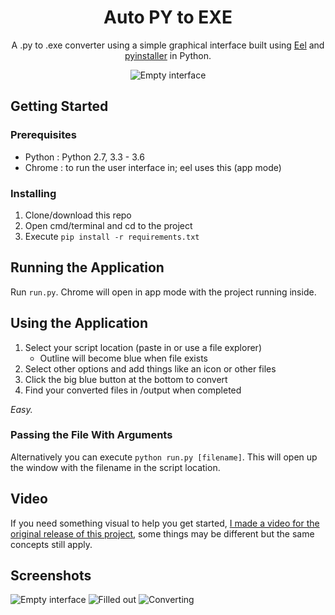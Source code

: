 <h1 align="center">Auto PY to EXE</h1>
<p align="center">A .py to .exe converter using a simple graphical interface built using <a href="https://github.com/ChrisKnott/Eel">Eel</a> and <a href="http://www.pyinstaller.org/">pyinstaller</a> in Python.</p>

<div align="center">
    <img src="https://i.imgur.com/EuUlayC.png" alt="Empty interface">
</div>

## Getting Started

### Prerequisites
 - Python : Python 2.7, 3.3 - 3.6
 - Chrome : to run the user interface in; eel uses this (app mode)

### Installing
1. Clone/download this repo
2. Open cmd/terminal and cd to the project
3. Execute ```pip install -r requirements.txt```

## Running the Application
Run ```run.py```. Chrome will open in app mode with the project running inside.

## Using the Application
1. Select your script location (paste in or use a file explorer)
    - Outline will become blue when file exists
2. Select other options and add things like an icon or other files
3. Click the big blue button at the bottom to convert
4. Find your converted files in /output when completed

*Easy.*

### Passing the File With Arguments
Alternatively you can execute ```python run.py [filename]```. This will open up the window with the filename in the script location.

## Video
If you need something visual to help you get started, [I made a video for the original release of this project](https://youtu.be/OZSZHmWSOeM), some things may be different but the same concepts still apply.

## Screenshots
![Empty interface](https://i.imgur.com/dd0LC2n.png)
![Filled out](https://i.imgur.com/f3TEnZI.png)
![Converting](https://i.imgur.com/MjdONcC.png)